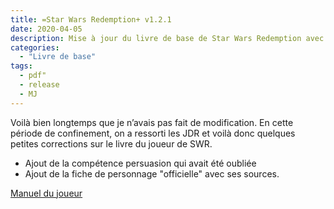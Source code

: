 ```yaml
---
title: =Star Wars Redemption+ v1.2.1
date: 2020-04-05
description: Mise à jour du livre de base de Star Wars Redemption avec de nouvelles compétences et la fiche de personnage
categories:
  - "Livre de base"
tags:
  - pdf"
  - release
  - MJ
---
```


Voilà bien longtemps que je n’avais pas fait de modification. En cette période de confinement, on a ressorti les JDR et voilà donc quelques petites corrections sur le livre du joueur de SWR.

* Ajout de la compétence persuasion qui avait été oubliée
* Ajout de la fiche de personnage "officielle" avec ses sources.


[Manuel du joueur](/assets/pdf/swr-livre-joueur-v1.2.1.pdf)
